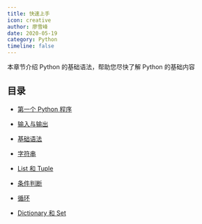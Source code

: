 ```yaml
---
title: 快速上手
icon: creative
author: 廖雪峰
date: 2020-05-19
category: Python
timeline: false
---
```


本章节介绍 Python 的基础语法，帮助您尽快了解 Python 的基础内容

<!-- more -->

## 目录

- [第一个 Python 程序](write.md)

- [输入与输出](io.md)

- [基础语法](basic.md)

- [字符串](string.md)

- [List 和 Tuple](list-and-tuple.md)

- [条件判断](condition.md)

- [循环](loop.md)

- [Dictionary 和 Set](dict-and-set.md)
